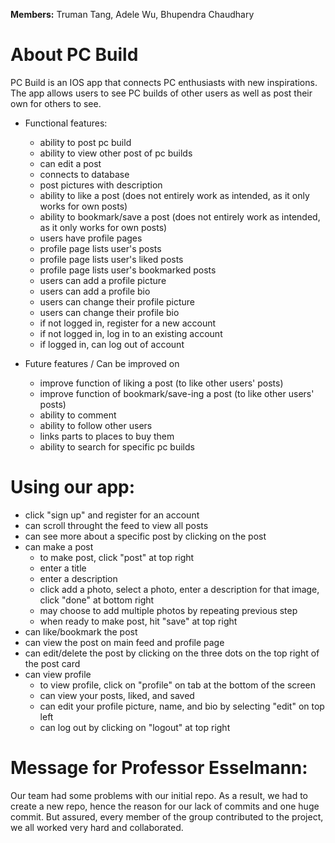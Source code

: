 **Members:**
Truman Tang,
Adele Wu,
Bhupendra Chaudhary

# About PC Build

PC Build is an IOS app that connects PC enthusiasts with new inspirations. The app allows users to see PC builds of other users as well as post their own for others to see. 

- Functional features:
  - ability to post pc build
  - ability to view other post of pc builds
  - can edit a post
  - connects to database
  - post pictures with description
  - ability to like a post (does not entirely work as intended, as it only works for own posts)
  - ability to bookmark/save a post (does not entirely work as intended, as it only works for own posts)
  - users have profile pages 
  - profile page lists user's posts
  - profile page lists user's liked posts
  - profile page lists user's bookmarked posts
  - users can add a profile picture
  - users can add a profile bio
  - users can change their profile picture
  - users can change their profile bio
  - if not logged in, register for a new account
  - if not logged in, log in to an existing account
  - if logged in, can log out of account

- Future features / Can be improved on
  - improve function of liking a post (to like other users' posts)
  - improve function of bookmark/save-ing a post (to like other users' posts)
  - ability to comment
  - ability to follow other users
  - links parts to places to buy them
  - ability to search for specific pc builds
  

# Using our app:
  - click "sign up" and register for an account
  - can scroll throught the feed to view all posts
  - can see more about a specific post by clicking on the post 
  - can make a post
    - to make post, click "post" at top right
    - enter a title
    - enter a description
    - click add a photo, select a photo, enter a description for that image, click "done" at bottom right
    - may choose to add multiple photos by repeating previous step 
    - when ready to make post, hit "save" at top right 
  - can like/bookmark the post
  - can view the post on main feed and profile page
  - can edit/delete the post by clicking on the three dots on the top right of the post card
  - can view profile 
    - to view profile, click on "profile" on tab at the bottom of the screen
    - can view your posts, liked, and saved 
    - can edit your profile picture, name, and bio by selecting "edit" on top left
    - can log out by clicking on "logout" at top right


# Message for Professor Esselmann: 
Our team had some problems with our initial repo. As a result, we had to create a new repo, hence the reason for our lack of commits and one huge commit. But assured, every member of the group contributed to the project, we all worked very hard and collaborated. 
